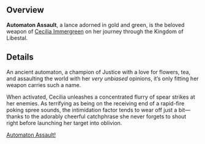 <!-- title: Automaton Assault -->
<!-- quote: Hmph, don't tell me what to do. Automaton Assault! -->
<!-- chapters: -1 -->
<!-- images: (Cecilia's first time wielding Automaton Assault), (Automaton Assault as viewed from the inventory), (Automaton Assault's ability activated) -->
<!-- model: true -->

## Overview

**Automaton Assault**, a lance adorned in gold and green, is the beloved weapon of [Cecilia Immergreen](#entry:cecilia-entry) on her journey through the Kingdom of Libestal.

## Details

An ancient automaton, a champion of Justice with a love for flowers, tea, and assaulting the world with her _very unbiased_ opinions, it’s only fitting her weapon carries such a name.

When activated, Cecilia unleashes a concentrated flurry of spear strikes at her enemies. As terrifying as being on the receiving end of a rapid-fire poking spree sounds, the intimidation factor tends to wear off just a bit—thanks to the adorably cheerful catchphrase she never forgets to shout right before launching her target into oblivion.

[Automaton Assault!](#embed:https://www.youtube.com/live/-QKg8Fau9GM?feature=shared&t=1452)

